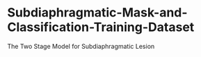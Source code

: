 # Subdiaphragmatic-Mask-and-Classification-Training-Dataset
The Two Stage Model for Subdiaphragmatic Lesion 
